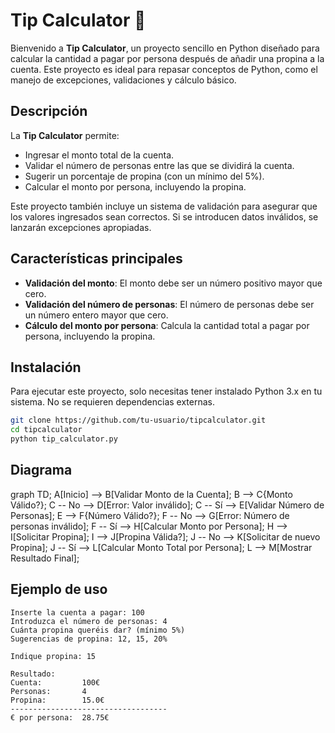 # Tip Calculator 💸

Bienvenido a **Tip Calculator**, un proyecto sencillo en Python diseñado para calcular la cantidad a pagar por persona después de añadir una propina a la cuenta. Este proyecto es ideal para repasar conceptos de Python, como el manejo de excepciones, validaciones y cálculo básico.

## Descripción

La **Tip Calculator** permite:
- Ingresar el monto total de la cuenta.
- Validar el número de personas entre las que se dividirá la cuenta.
- Sugerir un porcentaje de propina (con un mínimo del 5%).
- Calcular el monto por persona, incluyendo la propina.

Este proyecto también incluye un sistema de validación para asegurar que los valores ingresados sean correctos. Si se introducen datos inválidos, se lanzarán excepciones apropiadas.

## Características principales
- **Validación del monto**: El monto debe ser un número positivo mayor que cero.
- **Validación del número de personas**: El número de personas debe ser un número entero mayor que cero.
- **Cálculo del monto por persona**: Calcula la cantidad total a pagar por persona, incluyendo la propina.

## Instalación

Para ejecutar este proyecto, solo necesitas tener instalado Python 3.x en tu sistema. No se requieren dependencias externas.

```bash
git clone https://github.com/tu-usuario/tipcalculator.git
cd tipcalculator
python tip_calculator.py
```

## Diagrama
graph TD;
    A[Inicio] --> B[Validar Monto de la Cuenta];
    B --> C{Monto Válido?};
    C -- No --> D[Error: Valor inválido];
    C -- Sí --> E[Validar Número de Personas];
    E --> F{Número Válido?};
    F -- No --> G[Error: Número de personas inválido];
    F -- Sí --> H[Calcular Monto por Persona];
    H --> I[Solicitar Propina];
    I --> J[Propina Válida?];
    J -- No --> K[Solicitar de nuevo Propina];
    J -- Sí --> L[Calcular Monto Total por Persona];
    L --> M[Mostrar Resultado Final];


## Ejemplo de uso
``` 
Inserte la cuenta a pagar: 100
Introduzca el número de personas: 4
Cuánta propina queréis dar? (mínimo 5%)
Sugerencias de propina: 12, 15, 20%

Indique propina: 15

Resultado:
Cuenta:         100€
Personas:       4
Propina:        15.0€
-----------------------------------
€ por persona:  28.75€
```

